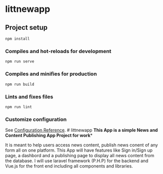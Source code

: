 # littnewapp

## Project setup
```
npm install
```

### Compiles and hot-reloads for development
```
npm run serve
```

### Compiles and minifies for production
```
npm run build
```

### Lints and fixes files
```
npm run lint
```

### Customize configuration
See [Configuration Reference](https://cli.vuejs.org/config/).
#   l i t t n e w a p p 
 
 
******This App is a simple News and Content Publishing App Project for work*******

It is meant to help users access news content, publish news conent of any form all on one platform. 
This App will have features like Sign in/Sign up page, a dashbord and a publishing page to display all news content from the database. 
I will use laravel framework (P.H.P) for the backend and Vue.js for the front end including all components and libraries. 

